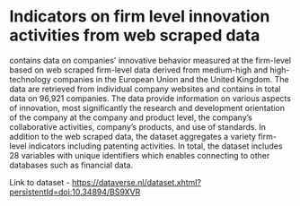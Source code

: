 # Indicators on firm level innovation activities from web scraped data

contains data on companies' innovative behavior measured at the firm-level based on web scraped firm-level data derived from medium-high and high-technology companies in the European Union and the United Kingdom. The data are retrieved from individual company websites and contains in total data on 96,921 companies. The data provide information on various aspects of innovation, most significantly the research and development orientation of the company at the company and product level, the company’s collaborative activities, company’s products, and use of standards. In addition to the web scraped data, the dataset aggregates a variety firm-level indicators including patenting activities. In total, the dataset includes 28 variables with unique identifiers which enables connecting to other databases such as financial data.



Link to dataset - https://dataverse.nl/dataset.xhtml?persistentId=doi:10.34894/BS9XVR
